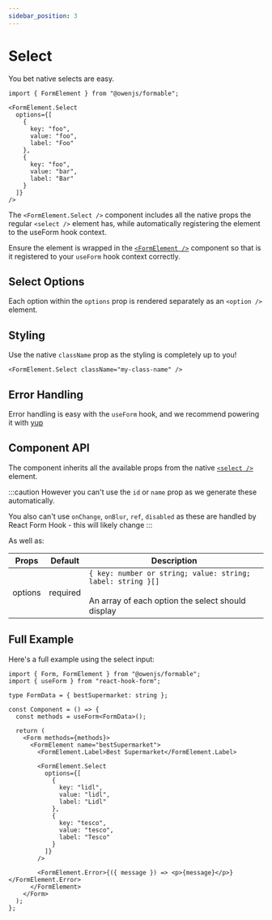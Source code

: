 ```yaml
---
sidebar_position: 3
---
```


# Select

You bet native selects are easy.

```tsx
import { FormElement } from "@owenjs/formable";

<FormElement.Select
  options={[
    {
      key: "foo",
      value: "foo",
      label: "Foo"
    },
    {
      key: "foo",
      value: "bar",
      label: "Bar"
    }
  ]}
/>
```

The `<FormElement.Select />` component includes all the native props the regular `<select />` element has, while automatically registering the element to the useForm hook context.

Ensure the element is wrapped in the [`<FormElement />`](/form-elements/) component so that is it registered to your `useForm` hook context correctly.

## Select Options

Each option within the `options` prop is rendered separately as an `<option />` element.

## Styling

Use the native `className` prop as the styling is completely up to you!

```tsx
<FormElement.Select className="my-class-name" />
```

## Error Handling

Error handling is easy with the `useForm` hook, and we recommend powering it with [yup](/error-handling)

## Component API

The component inherits all the available props from the native [`<select />`](https://developer.mozilla.org/en-US/docs/Web/HTML/Element/select) element.

:::caution
However you can't use the `id` or `name` prop as we generate these automatically.

You also can't use `onChange`, `onBlur`, `ref`, `disabled` as these are handled by React Form Hook - this will likely change
:::

As well as:

| Props   | Default  | Description                                                                                                            |
|---------|----------|------------------------------------------------------------------------------------------------------------------------|
| options | required | `{ key: number or string; value: string; label: string }[]`<br/><br/>An array of each option the select should display |

## Full Example

Here's a full example using the select input:

```tsx
import { Form, FormElement } from "@owenjs/formable";
import { useForm } from "react-hook-form";

type FormData = { bestSupermarket: string };

const Component = () => {
  const methods = useForm<FormData>();
  
  return (
    <Form methods={methods}>
      <FormElement name="bestSupermarket">
        <FormElement.Label>Best Supermarket</FormElement.Label>

        <FormElement.Select
          options={[
            {
              key: "lidl",
              value: "lidl",
              label: "Lidl"
            },
            {
              key: "tesco",
              value: "tesco",
              label: "Tesco"
            }
          ]}
        />

        <FormElement.Error>{({ message }) => <p>{message}</p>}</FormElement.Error>
      </FormElement>
    </Form>
  );
};
```
